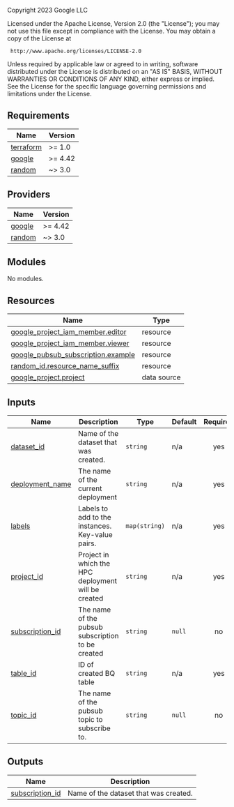 <!-- BEGINNING OF PRE-COMMIT-TERRAFORM DOCS HOOK -->
Copyright 2023 Google LLC

Licensed under the Apache License, Version 2.0 (the "License");
you may not use this file except in compliance with the License.
You may obtain a copy of the License at

     http://www.apache.org/licenses/LICENSE-2.0

Unless required by applicable law or agreed to in writing, software
distributed under the License is distributed on an "AS IS" BASIS,
WITHOUT WARRANTIES OR CONDITIONS OF ANY KIND, either express or implied.
See the License for the specific language governing permissions and
limitations under the License.

## Requirements

| Name | Version |
|------|---------|
| <a name="requirement_terraform"></a> [terraform](#requirement\_terraform) | >= 1.0 |
| <a name="requirement_google"></a> [google](#requirement\_google) | >= 4.42 |
| <a name="requirement_random"></a> [random](#requirement\_random) | ~> 3.0 |

## Providers

| Name | Version |
|------|---------|
| <a name="provider_google"></a> [google](#provider\_google) | >= 4.42 |
| <a name="provider_random"></a> [random](#provider\_random) | ~> 3.0 |

## Modules

No modules.

## Resources

| Name | Type |
|------|------|
| [google_project_iam_member.editor](https://registry.terraform.io/providers/hashicorp/google/latest/docs/resources/project_iam_member) | resource |
| [google_project_iam_member.viewer](https://registry.terraform.io/providers/hashicorp/google/latest/docs/resources/project_iam_member) | resource |
| [google_pubsub_subscription.example](https://registry.terraform.io/providers/hashicorp/google/latest/docs/resources/pubsub_subscription) | resource |
| [random_id.resource_name_suffix](https://registry.terraform.io/providers/hashicorp/random/latest/docs/resources/id) | resource |
| [google_project.project](https://registry.terraform.io/providers/hashicorp/google/latest/docs/data-sources/project) | data source |

## Inputs

| Name | Description | Type | Default | Required |
|------|-------------|------|---------|:--------:|
| <a name="input_dataset_id"></a> [dataset\_id](#input\_dataset\_id) | Name of the dataset that was created. | `string` | n/a | yes |
| <a name="input_deployment_name"></a> [deployment\_name](#input\_deployment\_name) | The name of the current deployment | `string` | n/a | yes |
| <a name="input_labels"></a> [labels](#input\_labels) | Labels to add to the instances. Key-value pairs. | `map(string)` | n/a | yes |
| <a name="input_project_id"></a> [project\_id](#input\_project\_id) | Project in which the HPC deployment will be created | `string` | n/a | yes |
| <a name="input_subscription_id"></a> [subscription\_id](#input\_subscription\_id) | The name of the pubsub subscription to be created | `string` | `null` | no |
| <a name="input_table_id"></a> [table\_id](#input\_table\_id) | ID of created BQ table | `string` | n/a | yes |
| <a name="input_topic_id"></a> [topic\_id](#input\_topic\_id) | The name of the pubsub topic to subscribe to. | `string` | `null` | no |

## Outputs

| Name | Description |
|------|-------------|
| <a name="output_subscription_id"></a> [subscription\_id](#output\_subscription\_id) | Name of the dataset that was created. |
<!-- END OF PRE-COMMIT-TERRAFORM DOCS HOOK -->
